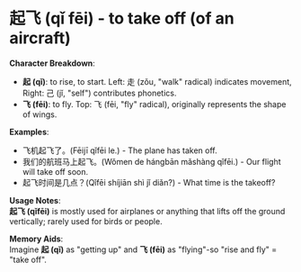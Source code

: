 # **起飞 (qǐ fēi) - to take off (of an aircraft)**

**Character Breakdown**:  
- **起 (qǐ)**: to rise, to start. Left: 走 (zǒu, "walk" radical) indicates movement, Right: 己 (jǐ, "self") contributes phonetics.  
- **飞 (fēi)**: to fly. Top: 飞 (fēi, "fly" radical), originally represents the shape of wings.

**Examples**:  
- 飞机起飞了。(Fēijī qǐfēi le.) - The plane has taken off.  
- 我们的航班马上起飞。(Wǒmen de hángbān mǎshàng qǐfēi.) - Our flight will take off soon.  
- 起飞时间是几点？(Qǐfēi shíjiān shì jǐ diǎn?) - What time is the takeoff?

**Usage Notes**:  
**起飞 (qǐfēi)** is mostly used for airplanes or anything that lifts off the ground vertically; rarely used for birds or people.

**Memory Aids**:  
Imagine **起 (qǐ)** as "getting up" and **飞 (fēi)** as "flying"-so "rise and fly" = "take off".